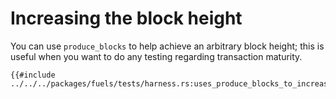 # Increasing the block height

You can use `produce_blocks` to help achieve an arbitrary block height; this is useful when you want to do any testing regarding transaction maturity.

````rust,ignore
{{#include ../../../packages/fuels/tests/harness.rs:uses_produce_blocks_to_increase_block_height}}
````
